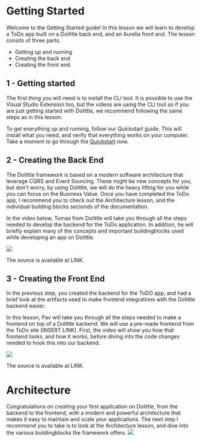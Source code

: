# Getting Started
Welcome to the Getting Started guide! In this lesson we will learn to develop a ToDo app built on a Dolittle back end, and an Aurelia front end.
The lesson consits of three parts.
- Getting up and running
- Creating the back end
- Creating the front end

## 1 - Getting started
The first thing you will need is to install the CLI tool. It is possible to use the Visual Studio Extension too, but the videos are using the CLI tool so if you are just getting started with Dolittle, we recommend following the same steps as in this lesson.

To get everything up and running, follow our Quickstart guide. This will install what you need, and verify that everything works on your computer.
Take a moment to go through the [Quickstart](www.dolittle.com) now.

## 2 - Creating the Back End
The Dolittle framework is based on a modern software architecture that leverage CQRS and Event Sourcing. These might be new concepts for you, but don't worry, by using Dolittle, we will do the heavy lifting for you while you can focus on the Business Value.
Once you have completed the ToDo app, I recommend you to check out the Architecture lesson, and the individual building blocks secionds of the documentation.

In the video below, Tomas from Dolittle will take you through all the steps needed to develop the backend for the ToDo application. In addition, he will briefly explain many of the concepts and important buildingblocks used while developing an app on Dolittle.

[![](http://img.youtube.com/vi/UZTu2hjuQZ4/0.jpg)](http://www.youtube.com/watch?v=UZTu2hjuQZ4 "Back End")

The source is available at LINK.

## 3 - Creating the Front End
In the previous step, you created the backend for the ToDO app, and had a brief look at the artifacts used to make frontend integrations with the Dolittle backend easier.

In this lesson, Pav will take you through all the steps needed to make a frontend on top of a Dolittle backend. We will use a pre-made frontend from the ToDo site (INSERT LINK).
First, the video will show you how that frontend looks, and how it works, before diving into the code changes needed to hook this into our backend.

[![](http://img.youtube.com/vi/rd7MgusMSCI/0.jpg)](http://www.youtube.com/watch?v=rd7MgusMSCI "Front End")

The source is available at LINK.

# Architecture
Congratulations on creating your first application on Dolittle, from the backend to the frontend, with a modern and powerful architecture that makes it easy to maintain and scale your applications.
The next step I recommend you to take is to look at the Architecture lesson, and dive into the various buildingblocks the framework offers.
[![](http://img.youtube.com/vi/9cZXtmnMSRI/0.jpg)](http://www.youtube.com/watch?v=9cZXtmnMSRI "Architecture")
